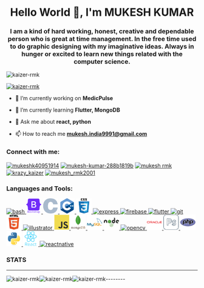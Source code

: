 <h1 align="center">Hello World 👋, I'm MUKESH KUMAR
<h3 align="center">I am a kind of hard working, honest, creative and dependable person who is great at time management. In the free time used to do graphic designing with my imaginative ideas. Always in hunger or excited to learn new things related with the computer science.</h3>

<p align="left"> <img src="https://komarev.com/ghpvc/?username=kaizer-rmk&label=Profile%20views&color=0e75b6&style=flat" alt="kaizer-rmk" /> </p>

<p align="left"> <a href="https://github.com/ryo-ma/github-profile-trophy"><img src="https://github-profile-trophy.vercel.app/?username=kaizer-rmk" alt="kaizer-rmk" /></a> </p>

- 🔭 I’m currently working on **MedicPulse**

- 🌱 I’m currently learning **Flutter, MongoDB**

- 💬 Ask me about **react, python**

- 📫 How to reach me **mukesh.india9991@gmail.com**

<h3 align="left">Connect with me:</h3>
<p align="left">
<a href="https://twitter.com/mukeshk40951914" target="blank"><img align="center" src="https://cdn.jsdelivr.net/npm/simple-icons@3.0.1/icons/twitter.svg" alt="mukeshk40951914" height="30" width="40" /></a>
<a href="https://linkedin.com/in/mukesh-kumar-288b1819b" target="blank"><img align="center" src="https://cdn.jsdelivr.net/npm/simple-icons@3.0.1/icons/linkedin.svg" alt="mukesh-kumar-288b1819b" height="30" width="40" /></a>
<a href="https://fb.com/kaizerRMK" target="blank"><img align="center" src="https://cdn.jsdelivr.net/npm/simple-icons@3.0.1/icons/facebook.svg" alt="mukesh rmk" height="30" width="40" /></a>
<a href="https://instagram.com/krazy_kaizer" target="blank"><img align="center" src="https://cdn.jsdelivr.net/npm/simple-icons@3.0.1/icons/instagram.svg" alt="krazy_kaizer" height="30" width="40" /></a>
<a href="https://www.hackerrank.com/mukesh_rmk2001" target="blank"><img align="center" src="https://cdn.jsdelivr.net/npm/simple-icons@3.0.1/icons/hackerrank.svg" alt="mukesh_rmk2001" height="30" width="40" /></a>
</p>

<h3 align="left">Languages and Tools:</h3>
<p align="left"> 
<a href="https://www.gnu.org/software/bash/" target="_blank"> <img src="https://www.vectorlogo.zone/logos/gnu_bash/gnu_bash-icon.svg" alt="bash" width="40" height="40"/> </a> 
<a href="https://getbootstrap.com" target="_blank"> <img src="https://raw.githubusercontent.com/devicons/devicon/master/icons/bootstrap/bootstrap-plain-wordmark.svg" alt="bootstrap" width="40" height="40"/> </a> 
<a href="https://www.cprogramming.com/" target="_blank"> <img src="https://raw.githubusercontent.com/devicons/devicon/master/icons/c/c-original.svg" alt="c" width="40" height="40"/> </a> 
<a href="https://www.w3schools.com/cpp/" target="_blank"> <img src="https://raw.githubusercontent.com/devicons/devicon/master/icons/cplusplus/cplusplus-original.svg" alt="cplusplus" width="40" height="40"/> </a> 
<a href="https://www.w3schools.com/css/" target="_blank"> <img src="https://raw.githubusercontent.com/github/explore/80688e429a7d4ef2fca1e82350fe8e3517d3494d/topics/css/css.png" alt="css3" width="40" height="40"/> </a> 
<a href="https://expressjs.com" target="_blank"> <img src="https://pngimage.net/wp-content/uploads/2018/05/express-js-png-5.png" alt="express" width="40" height="40"/> </a> 
<a href="https://firebase.google.com/" target="_blank"> <img src="https://www.vectorlogo.zone/logos/firebase/firebase-icon.svg" alt="firebase" width="40" height="40"/> </a> 
<a href="https://flutter.dev" target="_blank"> <img src="https://www.vectorlogo.zone/logos/flutterio/flutterio-icon.svg" alt="flutter" width="40" height="40"/> </a> 
<a href="https://git-scm.com/" target="_blank"> <img src="https://www.vectorlogo.zone/logos/git-scm/git-scm-icon.svg" alt="git" width="40" height="40"/> </a> 
<a href="https://www.w3.org/html/" target="_blank"> <img src="https://raw.githubusercontent.com/devicons/devicon/master/icons/html5/html5-original-wordmark.svg" alt="html5" width="40" height="40"/> </a> 
<a href="https://www.adobe.com/in/products/illustrator.html" target="_blank"> <img src="https://www.vectorlogo.zone/logos/adobe_illustrator/adobe_illustrator-icon.svg" alt="illustrator" width="40" height="40"/> </a> 
<a href="https://developer.mozilla.org/en-US/docs/Web/JavaScript" target="_blank"> <img src="https://raw.githubusercontent.com/devicons/devicon/master/icons/javascript/javascript-original.svg" alt="javascript" width="40" height="40"/> </a>
<a href="https://www.mongodb.com/" target="_blank"> <img src="https://raw.githubusercontent.com/devicons/devicon/master/icons/mongodb/mongodb-original-wordmark.svg" alt="mongodb" width="40" height="40"/> </a> 
<a href="https://www.mysql.com/" target="_blank"> <img src="https://raw.githubusercontent.com/devicons/devicon/master/icons/mysql/mysql-original-wordmark.svg" alt="mysql" width="40" height="40"/> </a> 
<a href="https://nodejs.org" target="_blank"> <img src="https://raw.githubusercontent.com/devicons/devicon/master/icons/nodejs/nodejs-original-wordmark.svg" alt="nodejs" width="40" height="40"/> </a> 
<a href="https://opencv.org/" target="_blank"> <img src="https://www.vectorlogo.zone/logos/opencv/opencv-icon.svg" alt="opencv" width="40" height="40"/> </a> 
<a href="https://www.oracle.com/" target="_blank"> <img src="https://raw.githubusercontent.com/devicons/devicon/master/icons/oracle/oracle-original.svg" alt="oracle" width="40" height="40"/> </a> 
<a href="https://www.photoshop.com/en" target="_blank"> <img src="https://raw.githubusercontent.com/devicons/devicon/master/icons/photoshop/photoshop-line.svg" alt="photoshop" width="40" height="40"/> </a> 
<a href="https://www.php.net" target="_blank"> <img src="https://raw.githubusercontent.com/devicons/devicon/master/icons/php/php-original.svg" alt="php" width="40" height="40"/> </a> 
<a href="https://www.python.org" target="_blank"> <img src="https://raw.githubusercontent.com/devicons/devicon/master/icons/python/python-original.svg" alt="python" width="40" height="40"/> </a> 
<a href="https://reactjs.org/" target="_blank"> <img src="https://raw.githubusercontent.com/devicons/devicon/master/icons/react/react-original-wordmark.svg" alt="react" width="40" height="40"/> </a> 
<a href="https://reactnative.dev/" target="_blank"> <img src="https://reactnative.dev/img/header_logo.svg" alt="reactnative" width="40" height="40"/> </a> </p>

### STATS
-------
<div><img align="left" src="https://github-readme-stats.vercel.app/api/top-langs?username=kaizer-rmk&show_icons=true&locale=en&layout=compact" alt="kaizer-rmk" /></div>

<div>
<p>
<img align="left" src="https://github-readme-stats.vercel.app/api?username=kaizer-rmk&show_icons=true&locale=en" alt="kaizer-rmk" /> 
<img align="left" src="https://github-readme-streak-stats.herokuapp.com/?user=kaizer-rmk&" alt="kaizer-rmk" /> 
</p>
 </div>
--------
